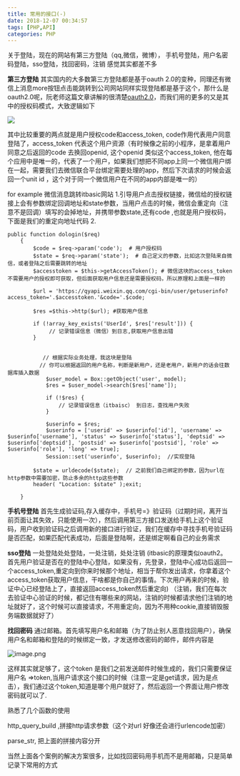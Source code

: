 ```yaml
---
title: 常用的接口(-)
date: 2018-12-07 00:34:57
tags: [PHP,API]
categories: PHP
---
```


关于登陆，现在的网站有第三方登陆（qq,微信，微博）， 手机号登陆，用户名密码登陆，sso登陆，找回密码，注销 感觉其实都差不多
<!--more-->

**第三方登陆**
其实国内的大多数第三方登陆都是基于oauth 2.0的变种，同理还有微信上消息more按钮点击能跳转到公司网站同样实现登陆都是基于这个，那什么是oauth2.0呢，阮老师这篇文章讲解的很清楚[oauth2.0](http://www.ruanyifeng.com/blog/2014/05/oauth_2_0.html)，而我们用的更多的又是其中的授权码模式，大致逻辑如下

![](https://cytuchuang-1256930988.cos.ap-shanghai.myqcloud.com/9459615645624774616.)

其中比较重要的两点就是用户授权code和access_token, code作用代表用户同意登陆了，access_token 代表这个用户资源（有时候像之前的小程序，是拿着用户同意之后返回的code 去换回openid, 这个openid 类似这个access_token, 他在每个应用中是唯一的，代表了一个用户，如果我们想把不同app上同一个微信用户绑在一起，需要我们去微信联合平台绑定需要处理的app，然后下次请求的时候会返回一个unit id ，这个对于同一个微信用户在不同的app内部是唯一的）

for example 微信消息跳转itbasic网站
1.引导用户点击授权链接，微信给的授权链接上会有参数绑定回调地址和state参数，当用户点击的时候，微信会重定向（注意不是回调）填写的会掉地址，并携带参数state,还有code ,也就是用户授权码，下面是我们的重定向地址代码
2.
```
public function dologin($req)
    {
        $code = $req->param('code');  # 用户授权码
        $state = $req->param('state');  # 自己定义的参数，比如这次登陆来自微信，或者登陆之后需要跳转的地址
        $accesstoken = $this->getAccessToken(); # 微信这块的access_token不需要用户的授权即可获取，但后面获取用户信息还是需要授权码，所以原理和上面是一样的
         
        $url = 'https://qyapi.weixin.qq.com/cgi-bin/user/getuserinfo?access_token='.$accesstoken.'&code='.$code;  

        $res =$this->http($url); #获取用户信息

        if (!array_key_exists('UserId', $res['result'])) {
             // 记录错误信息（微信）到日志,获取用户信息出错
        }

        
           // 根据实际业务处理，我这块是登陆
          // 你可以根据返回的用户名称，判断是新用户，还是老用户，新用户的话会往数据库插入数据
            $user_model = Box::getObject('user', model);
            $res = $user_model->search($res['name']);

            if (!$res) {
                // 记录错误信息（itbaisc） 到日志，查找用户失败
            }
        
            $userinfo = $res;
            $userinfo = ['userid' => $userinfo['id'], 'username' => $userinfo['username'], 'status' => $userinfo['status'], 'deptsid' => $userinfo['deptsid'], 'postsid' => $userinfo['postsid'], 'role' => $userinfo['role'], 'long' => true];
            Session::set('userinfo', $userinfo);  //实现登陆
        
        $state = urldecode($state);  // 之前我们自己绑定的参数，因为url在http参数中需要加密，防止多余的http这些参数
        header( "Location: $state" );exit;

    }
```
**手机号登陆**
首先生成验证码,存入缓存中，手机号=》验证码（过期时间，离开当前页面让其失效，只能使用一次），然后调用第三方接口发送给手机上这个验证码，用户收到验证码之后调用新的接口进行验证，我们在缓存中寻找手机号验证码是否匹配，如果匹配代表成功，后面是登陆啊，还是绑定啊看自己的业务需求

**sso登陆**
一处登陆处处登陆，一处注销，处处注销
(itbasic的原理类似oauth2。首先用户验证是否在的登陆中心登陆，如果没有，先登录，登陆中心成功后返回一个access_token,重定向到你来时候那个地址，相当于帮你发出请求，你拿着这个access_token获取用户信息，干啥都是你自己的事情。下次用户再来的时候，验证中心已经登陆上了，直接返回access_token然后重定向)
（注销，我们在每次去验证中心验证的时候，都记住有哪些来的网站，注销的时候都请求他们注销的地址就好了，这个时候可以直接请求，不用重定向，因为不用种cookie,直接销毁服务端数据就好了）

**找回密码**
通过邮箱。首先填写用户名和邮箱（为了防止别人恶意找回用户），确保用户名和邮箱和登陆的时候绑定一致，才发送修改密码的邮件，邮件内容是

![image.png](https://cytuchuang-1256930988.cos.ap-shanghai.myqcloud.com/633115645624777185.png)

这样其实就足够了，这个token 是我们之前发送邮件时候生成的，我们只需要保证 用户名 =>token,当用户请求这个接口的时候（注意一定是get请求，因为是点击），我们通过这个token,知道是哪个用户就好了，然后返回一个界面让用户修改密码就可以了.



熟悉了几个函数的使用

http_query_build ,拼接http请求参数（这个对url 好像还会进行urlencode加密）

parse_str, 把上面的拼接内容分开





当然上面各个案例的解决方案很多，比如找回密码用手机而不是用邮箱，只是简单记录下常用的方式



